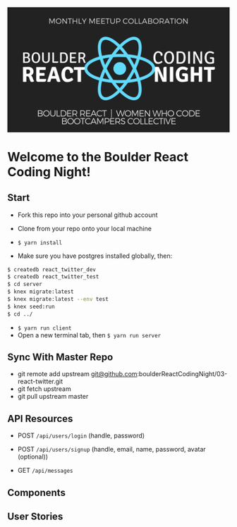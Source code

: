 <img src="./brcnLogo.png" alt="Boulder React Coding Night logo" align="center" />

# Welcome to the Boulder React Coding Night!


## Start
* Fork this repo into your personal github account
* Clone from your repo onto your local machine
* `$ yarn install`

* Make sure you have postgres installed globally, then:
```bash
$ createdb react_twitter_dev
$ createdb react_twitter_test
$ cd server
$ knex migrate:latest
$ knex migrate:latest --env test
$ knex seed:run
$ cd ../
```
* `$ yarn run client`
* Open a new terminal tab, then `$ yarn run server`


## Sync With Master Repo
* git remote add upstream git@github.com:boulderReactCodingNight/03-react-twitter.git
* git fetch upstream
* git pull upstream master


## API Resources

* POST `/api/users/login` (handle, password)
* POST `/api/users/signup` (handle, email, name, password, avatar (optional))

* GET `/api/messages`

## Components


## User Stories
